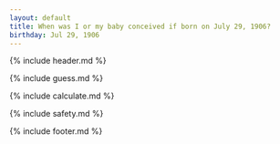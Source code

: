 ```yaml
---
layout: default
title: When was I or my baby conceived if born on July 29, 1906?
birthday: Jul 29, 1906
---
```


{% include header.md %}

{% include guess.md %}

{% include calculate.md %}

{% include safety.md %}

{% include footer.md %}




